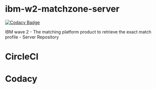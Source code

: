 # ibm-w2-matchzone-server

[![Codacy Badge](https://api.codacy.com/project/badge/Grade/84b04b5a3b02486fb6aa72746343085f)](https://app.codacy.com/app/shivajindal/ibm-w2-matchzone-server?utm_source=github.com&utm_medium=referral&utm_content=stackroute-immersive/ibm-w2-matchzone-server&utm_campaign=Badge_Grade_Dashboard)

IBM wave 2 - The matching platform product to retrieve the exact match profile - Server Repository

# CircleCI



# Codacy


